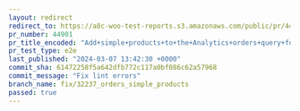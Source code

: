 ```yaml
---
layout: redirect
redirect_to: https://a8c-woo-test-reports.s3.amazonaws.com/public/pr/44901/e2e/index.html
pr_number: 44901
pr_title_encoded: "Add+simple+products+to+the+Analytics+orders+query+for+the+attributes+filter"
pr_test_type: e2e
last_published: "2024-03-07 13:42:30 +0000"
commit_sha: 61472258f5a642dfb772c117a0bf086c62a57968
commit_message: "Fix lint errors"
branch_name: fix/32237_orders_simple_products
passed: true
---
```

